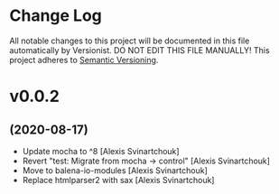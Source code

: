 # Change Log

All notable changes to this project will be documented in this file
automatically by Versionist. DO NOT EDIT THIS FILE MANUALLY!
This project adheres to [Semantic Versioning](http://semver.org/).

# v0.0.2
## (2020-08-17)

* Update mocha to ^8 [Alexis Svinartchouk]
* Revert "test: Migrate from mocha -> control" [Alexis Svinartchouk]
* Move to balena-io-modules [Alexis Svinartchouk]
* Replace htmlparser2 with sax [Alexis Svinartchouk]
